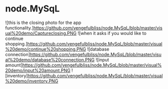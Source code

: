 # node.MySqL
![this is the closing photo for the app functionality.]https://github.com/vengefulbliss/node.MySqL/blob/master/visual%20demo/Captureclosing.PNG
![when it asks if you would like to continue shopping.]https://github.com/vengefulbliss/node.MySqL/blob/master/visual%20demo/continue%20shopping.PNG
![database connection]https://github.com/vengefulbliss/node.MySqL/blob/master/visual%20demo/database%20connection.PNG
![input amount]https://github.com/vengefulbliss/node.MySqL/blob/master/visual%20demo/input%20amount.PNG
![inventory]https://github.com/vengefulbliss/node.MySqL/blob/master/visual%20demo/inventory.PNG
